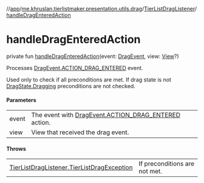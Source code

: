 //[app](../../../index.md)/[me.khruslan.tierlistmaker.presentation.utils.drag](../index.md)/[TierListDragListener](index.md)/[handleDragEnteredAction](handle-drag-entered-action.md)

# handleDragEnteredAction

private fun [handleDragEnteredAction](handle-drag-entered-action.md)(event: [DragEvent](https://developer.android.com/reference/kotlin/android/view/DragEvent.html), view: [View](https://developer.android.com/reference/kotlin/android/view/View.html)?)

Processes [DragEvent.ACTION_DRAG_ENTERED](https://developer.android.com/reference/kotlin/android/view/DragEvent.html#action_drag_entered) event.

Used only to check if all preconditions are met. If drag state is not [DragState.Dragging](../../me.khruslan.tierlistmaker.presentation.models.drag/-drag-state/-dragging/index.md) preconditions are not checked.

#### Parameters

| | |
|---|---|
| event | The event with [DragEvent.ACTION_DRAG_ENTERED](https://developer.android.com/reference/kotlin/android/view/DragEvent.html#action_drag_entered) action. |
| view | View that received the drag event. |

#### Throws

| | |
|---|---|
| [TierListDragListener.TierListDragException](-tier-list-drag-exception/index.md) | If preconditions are not met. |
